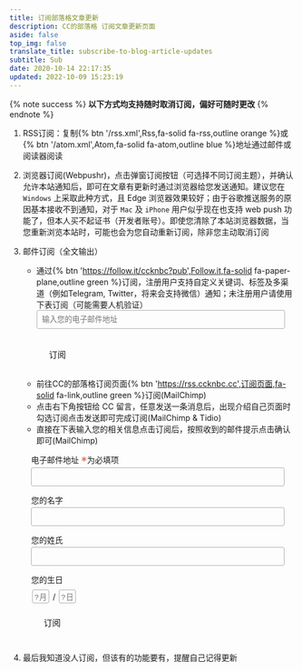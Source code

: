 ```yaml
---
title: 订阅部落格文章更新
description: CC的部落格 订阅文章更新页面
aside: false
top_img: false
translate_title: subscribe-to-blog-article-updates
subtitle: Sub
date: 2020-10-14 22:17:35
updated: 2022-10-09 15:23:19
---
```

{% note success %} **以下方式均支持随时取消订阅，偏好可随时更改** {% endnote %}

1. RSS订阅：复制{% btn '/rss.xml',Rss,fa-solid fa-rss,outline orange %}或{% btn '/atom.xml',Atom,fa-solid fa-atom,outline blue %}地址通过邮件或阅读器阅读

2. 浏览器订阅(Webpushr)，点击弹窗订阅按钮（可选择不同订阅主题），并确认允许本站通知后，即可在文章有更新时通过浏览器给您发送通知。建议您在 `Windows` 上采取此种方式，且 Edge 浏览器效果较好；由于谷歌推送服务的原因基本接收不到通知，对于 `Mac` 及 `iPhone` 用户似乎现在也支持 web push 功能了，但本人买不起证书（开发者账号）。即使您清除了本站浏览器数据，当您重新浏览本站时，可能也会为您自动重新订阅，除非您主动取消订阅

3. 邮件订阅（全文输出）
    - 通过{% btn 'https://follow.it/ccknbc?pub',Follow.it,fa-solid fa-paper-plane,outline green %}订阅，注册用户支持自定义关键词、标签及多渠道（例如Telegram, Twitter，将来会支持微信）通知；未注册用户请使用下表订阅（可能需要人机验证）
        <div><form data-v-2bdb5506="" action="https://api.follow.it/subscription-form/YXJvK1pRMXFIbG1QZXEvUHRyUGR1L0xMYTN5V0FHSnhFY3pVeGRpUjV1bUNBbzRLd1hRbDcwTVk0bGlMQlAvOEtXaGU5RWxrTEtTOXBSSlBXWDNyeDZ5Uk1zU2JoRlpmNDh5em9FeG41SCt0WmtQWi9oTm5VZURNbTVOMENSc3h8a1hHYUtHTHV0QmhQZHAvZ3hkOW9zWnl4aE43SjBONDlUdG45YXRJM3JxQT0=/8" method="post"><div data-v-2bdb5506="" class="form-preview"><div data-v-2bdb5506="" class="preview-input-field"><input data-v-2bdb5506="" type="email" name="email" required="required" placeholder="输入您的电子邮件地址" spellcheck="false" mstplaceholder="39225030"></div> <div data-v-2bdb5506="" class="preview-submit-button"><button data-v-2bdb5506="" type="submit" >订阅</button></div></div></form></div>
    - 前往CC的部落格订阅页面{% btn 'https://rss.ccknbc.cc',订阅页面,fa-solid fa-link,outline green %}订阅(MailChimp)
    - 点击右下角按钮给 CC 留言，任意发送一条消息后，出现介绍自己页面时勾选订阅点击发送即可完成订阅(MailChimp & Tidio)
    - 直接在下表输入您的相关信息点击订阅后，按照收到的邮件提示点击确认即可(MailChimp)
    <script defer src="https://jsd.cdn.zzko.cn/npm/jquery/dist/jquery.min.js"></script>
    <!-- <link href="https://jsd.cdn.zzko.cn/gh/ccknbc-backup/cdn@latest/css/mailchimp.css" rel="stylesheet" type="text/css"> -->
    <div id="mc_embed_signup">
    <form action="https://ccknbc.us2.list-manage.com/subscribe/post?u=a0aadd04e3d48349de29068f8&amp;id=7518e18fcd" method="post" id="mc-embedded-subscribe-form" name="mc-embedded-subscribe-form" class="validate" target="_blank" novalidate>
    <div id="mc_embed_signup_scroll">
    <div class="mc-field-group">
    <label for="mce-EMAIL">电子邮件地址  <span class="asterisk">*</span>为必填项
    </label>
    <input type="email" value="" name="EMAIL" class="required email" id="mce-EMAIL">
    </div>
    <div class="mc-field-group">
    <label for="mce-FNAME">您的名字 </label>
    <input type="text" value="" name="FNAME" class="" id="mce-FNAME">
    </div>
    <div class="mc-field-group">
    <label for="mce-LNAME">您的姓氏 </label>
    <input type="text" value="" name="LNAME" class="" id="mce-LNAME">
    </div>
    <div class="mc-field-group size1of2">
    <label for="mce-BIRTHDAY-month">您的生日</label>
    <div class="datefield">
    <span class="subfield monthfield"><input class="birthday " type="text" pattern="[0-9]*" value="" placeholder="?月" size="2" maxlength="2" name="BIRTHDAY[month]" id="mce-BIRTHDAY-month"></span> /
    <span class="subfield dayfield"><input class="birthday " type="text" pattern="[0-9]*" value="" placeholder="?日" size="2" maxlength="2" name="BIRTHDAY[day]" id="mce-BIRTHDAY-day"></span>
    </div>
    </div>
    <div id="mce-responses" class="clear">
    <div class="response" id="mce-error-response" style="display:none"></div>
    <div class="response" id="mce-success-response" style="display:none"></div>
    </div>    <!-- real people should not fill this in and expect good things - do not remove this or risk form bot signups-->
    <div style="position: absolute; left: -5000px;" aria-hidden="true"><input type="text" name="b_a0aadd04e3d48349de29068f8_7518e18fcd" tabindex="-1" value=""></div>
    <div class="clear"><input type="submit" value="订阅" name="subscribe" id="mc-embedded-subscribe" class="button"></div>
    </div>
    </form>
    </div>
    <script type='text/javascript' src='https://jsd.cdn.zzko.cn/gh/ccknbc-backup/cdn/js/mailchimp.js'></script><script type='text/javascript'>(function($) {window.fnames = new Array(); window.ftypes = new Array();fnames[0]='EMAIL';ftypes[0]='email';fnames[1]='FNAME';ftypes[1]='text';fnames[2]='LNAME';ftypes[2]='text';fnames[3]='ADDRESS';ftypes[3]='address';fnames[4]='PHONE';ftypes[4]='phone';fnames[5]='BIRTHDAY';ftypes[5]='birthday'; }(jQuery));var $mcj = jQuery.noConflict(true);</script>

<style>
#mc_embed_signup form, .preview-input-field form {
    display: block;
    position: relative;
    text-align: left;
    padding: 10px 0 10px 3%
}

#mc_embed_signup h2, .preview-input-field h2 {
    font-weight: bold;
    padding: 0;
    margin: 15px 0;
    font-size: 1.4em;
}

#mc_embed_signup input, .preview-input-field input {
    border: 1px solid #ABB0B2;
    -webkit-border-radius: 3px;
    -moz-border-radius: 3px;
    border-radius: 3px;
    color: var(--font-color);
    background: var(--card-bg);
}

/* #mc_embed_signup input[type=checkbox] {
    -webkit-appearance: checkbox;
}

#mc_embed_signup input[type=radio] {
    -webkit-appearance: radio;
} */

#mc_embed_signup input:focus, .preview-input-field input:focus {
    border-color: #333;
}

#mc_embed_signup .button, .preview-submit-button button {
    clear: both;
    background-color: var(--btn-bg);
    border: 0 none;
    border-radius: 4px;
    transition: all 0.23s ease-in-out 0s;
    color: var(--font-color);
    cursor: pointer;
    display: inline-block;
    font-size: 15px;
    font-weight: normal;
    height: 32px;
    line-height: 32px;
    margin: 0 5px 10px 0;
    padding: 0 22px;
    text-align: center;
    text-decoration: none;
    vertical-align: top;
    white-space: nowrap;
    width: auto;
}

#mc_embed_signup .button:hover, .preview-submit-button button:hover {
    background-color: #777;
}

#mc_embed_signup .small-meta {
    font-size: 11px;
}

#mc_embed_signup .nowrap {
    white-space: nowrap;
}

#mc_embed_signup .mc-field-group,.preview-input-field{
    clear: left;
    position: relative;
    width: 96%;
    padding-bottom: 3%;
    min-height: 50px;
}

#mc_embed_signup .size1of2 {
    clear: none;
    float: left;
    display: inline-block;
    width: 46%;
    margin-right: 4%;
}

* html #mc_embed_signup .size1of2 {
    margin-right: 2%;
    /* Fix for IE6 double margins. */
}

#mc_embed_signup .mc-field-group label {
    display: block;
    margin-bottom: 3px;
}

#mc_embed_signup .mc-field-group input, .preview-input-field input {
    display: block;
    width: 100%;
    padding: 8px 0;
    text-indent: 2%;
    color: var(--font-color);
    background: var(--card-bg);
}

#mc_embed_signup .mc-field-group select {
    display: inline-block;
    width: 99%;
    padding: 5px 0;
    margin-bottom: 2px;
}

#mc_embed_signup .datefield,
#mc_embed_signup .phonefield-us {
    padding: 5px 0;
}

#mc_embed_signup .datefield input,
#mc_embed_signup .phonefield-us input {
    display: inline;
    width: 60px;
    margin: 0 2px;
    letter-spacing: 1px;
    text-align: center;
    padding: 5px 0 2px 0;
    color: var(--font-color);
    background: var(--card-bg);
}

#mc_embed_signup .phonefield-us .phonearea input,
#mc_embed_signup .phonefield-us .phonedetail1 input {
    width: 40px;
    color: var(--font-color);
    background: var(--card-bg);
}

#mc_embed_signup .datefield .monthfield input,
#mc_embed_signup .datefield .dayfield input {
    width: 30px;
    color: var(--font-color);
    background: var(--card-bg);
}

#mc_embed_signup .datefield label,
#mc_embed_signup .phonefield-us label {
    display: none;
}

#mc_embed_signup .indicates-required {
    text-align: right;
    font-size: 11px;
    margin-right: 4%;
}

#mc_embed_signup .asterisk {
    color: #e85c41;
    font-size: 150%;
    font-weight: normal;
    position: relative;
    top: 5px;
}

#mc_embed_signup .clear {
    clear: both;
}

#mc_embed_signup .mc-field-group.input-group ul {
    margin: 0;
    padding: 5px 0;
    list-style: none;
}

#mc_embed_signup .mc-field-group.input-group ul li {
    display: block;
    padding: 3px 0;
    margin: 0;
}

#mc_embed_signup .mc-field-group.input-group label {
    display: inline;
}

#mc_embed_signup .mc-field-group.input-group input {
    display: inline;
    width: auto;
    border: none;
    color: var(--font-color);
    background: var(--card-bg);
}

#mc_embed_signup div#mce-responses {
    float: left;
    top: -1.4em;
    padding: 0em .5em 0em .5em;
    overflow: hidden;
    width: 90%;
    margin: 0 5%;
    clear: both;
}

#mc_embed_signup div.response {
    margin: 1em 0;
    padding: 1em .5em .5em 0;
    font-weight: bold;
    float: left;
    top: -1.5em;
    z-index: 1;
    width: 80%;
}

#mc_embed_signup #mce-error-response {
    display: none;
}

#mc_embed_signup #mce-success-response {
    color: #529214;
    display: none;
}

#mc_embed_signup label.error {
    display: block;
    float: none;
    width: auto;
    margin-left: 1.05em;
    text-align: left;
    padding: .5em 0;
}

#mc-embedded-subscribe {
    clear: both;
    width: auto;
    display: block;
    margin: 1em 0 1em 5%;
}

#mc_embed_signup #num-subscribers {
    font-size: 1.1em;
}

#mc_embed_signup #num-subscribers span {
    padding: .5em;
    border: 1px solid #ccc;
    margin-right: .5em;
    font-weight: bold;
}

#mc_embed_signup #mc-embedded-subscribe-form div.mce_inline_error {
    display: inline-block;
    margin: 2px 0 1em 0;
    padding: 5px 10px;
    background-color: rgba(255, 255, 255, 0.85);
    -webkit-border-radius: 3px;
    -moz-border-radius: 3px;
    border-radius: 3px;
    font-size: 14px;
    font-weight: normal;
    z-index: 1;
    color: #e85c41;
}

#mc_embed_signup #mc-embedded-subscribe-form input.mce_inline_error {
    border: 2px solid #e85c41;
}
</style>

4. 最后我知道没人订阅，但该有的功能要有，提醒自己记得更新